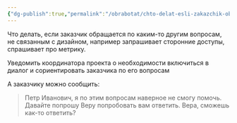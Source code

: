 ```yaml
---
{"dg-publish":true,"permalink":"/obrabotat/chto-delat-esli-zakazchik-obrashhaetsya-po-postoronnim-voprosam/"}
---
```


Что делать, если заказчик обращается по каким-то другим вопросам, не связанным с дизайном, например запрашивает сторонние доступы, спрашивает про метрику.


Уведомить координатора проекта о необходимости включиться в диалог и сориентировать заказчика по его вопросам

А заказчику можно сообщить:
> Петр Иванович, я по этим вопросам наверное не смогу помочь. Давайте попрошу Веру попробовать вам ответить. 
> Вера, сможешь как-то ответить?